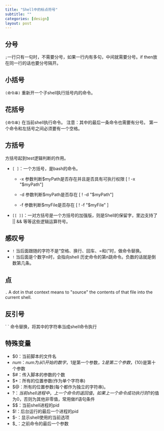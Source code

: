 ```yaml
---
title: "Shell中的标点符号"
subtitle: ""
categories: [design]
layout: post
---
```


## 分号
`;`一行只有一句时，不需要分号，如果一行内有多句，中间就需要分号。if then放在同一行的话也要分号隔开。

## 小括号
`(命令串)` 
重新开一个子shell执行括号内的命令。

## 花括号
`{命令串}` 在当前shell执行命令。
注意：其中的最后一条命令也需要有分号。
第一个命令和左括号之间必须要有一个空格。

## 方括号
方括号起到test逻辑判断的作用。

- `[ ]`：一个方括号，是bash的命令。

    - -x 参数判断$myPath是否存在并且是否具有可执行权限
        [ ! -x "$myPath"]

    - -d 参数判断$myPath是否存在
        [ ! -d "$myPath"]

    - -f 参数判断$myFile是否存在
        [ ! -f "$myFile" ]

- `[[ ]]`：一对方括号是一个方括号的加强版，则是Shell的保留字，里边支持了 || && 等等这些逻辑运算符号。

## 感叹号

- `!` 当后面跟随的字符不是“空格、换行、回车、=和(”时，做命令替换。
- `!` 当后面是个数字n时，会指向shell 历史命令的第n跳命令。负数的话就是倒数第几条。

## 点
`.` A dot in that context means to "source" the contents of that file into the current shell.

## 反引号
\` \` 命令替换，将其中的字符串当成shell命令执行

## 特殊变量
- $0：当前脚本的文件名
- $num：num为从1开始的数字，$1是第一个参数，$2是第二个参数，${10}是第十个参数
- $#：传入脚本的参数的个数
- $*：所有的位置参数(作为单个字符串)
- $@：所有的位置参数(每个都作为独立的字符串)。
- $?：当前shell进程中，上一个命令的返回值，如果上一个命令成功执行则$?的值为0，否则为其他非零值，常用做if语句条件
- $$：当前shell进程的pid
- $!：后台运行的最后一个进程的pid
- $-：显示shell使用的当前选项
- $_：之前命令的最后一个参数



<!--
这里是注释区

```
print "hello"
```

***Stronger***

{% highlight python %}
print "hello, Lucky!"
{% endhighlight %}

![My image]({{ site.baseurl }}/images/emule.png)

My Github is [here][mygithub].
[mygithub]: https://github.com/lucky521

-->
